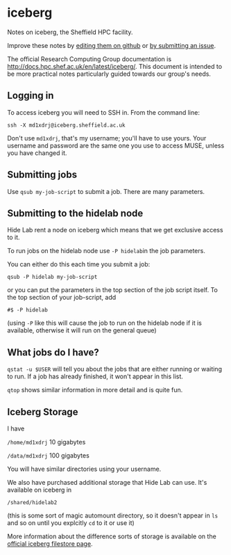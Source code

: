 # iceberg

Notes on iceberg, the Sheffield HPC facility.

Improve these notes by [editing them on github](https://github.com/hidelab/iceberg) or [by submitting an issue](https://github.com/hidelab/iceberg/issues).

The official Research Computing Group documentation is http://docs.hpc.shef.ac.uk/en/latest/iceberg/.
This document is intended to be more practical notes particularly guided towards our group's needs.

## Logging in

To access iceberg you will need to SSH in.
From the command line:

    ssh -X md1xdrj@iceberg.sheffield.ac.uk
    
Don't use `md1xdrj`, that's my username; you'll have to use yours.
Your username and password are the same one you use to access MUSE, unless you have changed it.

## Submitting jobs

Use `qsub my-job-script` to submit a job.
There are many parameters.

## Submitting to the hidelab node

Hide Lab rent a node on iceberg which means that we get exclusive access to it.

To run jobs on the hidelab node use `-P hidelab`in the job parameters.

You can either do this each time you submit a job:

    qsub -P hidelab my-job-script

or you can put the parameters in the top section of the job script itself.
To the top section of your job-script, add

    #$ -P hidelab
    
(using `-P` like this will cause the job to run on the hidelab node if it is available,
otherwise it will run on the general queue)

## What jobs do I have?

`qstat -u $USER` will tell you about the jobs that are either running or waiting to run.
If a job has already finished, it won't appear in this list.

`qtop` shows similar information in more detail and is quite fun.
    
## Iceberg Storage

I have

`/home/md1xdrj` 10 gigabytes

`/data/md1xdrj` 100 gigabytes

You will have similar directories using your username.

We also have purchased additional storage that Hide Lab can use.
It's available on iceberg in

    /shared/hidelab2
    
(this is some sort of magic automount directory, so it doesn't appear in `ls` and so on until you explcitly `cd` to it or use it)

More information about the difference sorts of storage is available on the [official iceberg filestore page](http://docs.hpc.shef.ac.uk/en/latest/iceberg/filestore.html).
